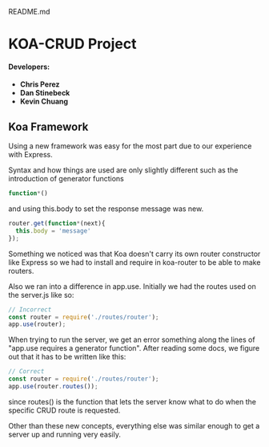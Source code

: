 README.md

# KOA-CRUD Project

#### Developers:
* __Chris Perez__
* __Dan Stinebeck__
* __Kevin Chuang__

## Koa Framework
Using a new framework was easy for the most part due to our experience with Express.

Syntax and how things are used are only slightly different such as the introduction of generator functions

```javascript
function*()
```
and using this.body to set the response message was new.

```javascript
router.get(function*(next){
  this.body = 'message'
});
```

Something we noticed was that Koa doesn't carry its own router constructor like Express so we had to install and require in koa-router to be able to make routers.

Also we ran into a difference in app.use. Initially we had the routes used on the server.js like so:
```javascript
// Incorrect
const router = require('./routes/router');
app.use(router);
```
When trying to run the server, we get an error something along the lines of "app.use requires a generator function". After reading some docs, we figure out that it has to be written like this:

 ```javascript
 // Correct
const router = require('./routes/router');
app.use(router.routes());
```

since routes() is the function that lets the server know what to do when the specific CRUD route is requested.

Other than these new concepts, everything else was similar enough to get a server up and running very easily.
